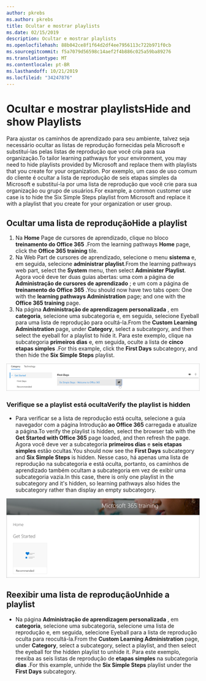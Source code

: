 ```yaml
---
author: pkrebs
ms.author: pkrebs
title: Ocultar e mostrar playlists
ms.date: 02/15/2019
description: Ocultar e mostrar playlists
ms.openlocfilehash: 88b042ce8f1f64d2df4ee7956113c722b971f0cb
ms.sourcegitcommit: f5a7079d56598c14aef2f4b886c025a59ba89276
ms.translationtype: MT
ms.contentlocale: pt-BR
ms.lasthandoff: 10/21/2019
ms.locfileid: "34247876"
---
```

# <a name="hide-and-show-playlists"></a><span data-ttu-id="44809-103">Ocultar e mostrar playlists</span><span class="sxs-lookup"><span data-stu-id="44809-103">Hide and show Playlists</span></span>

<span data-ttu-id="44809-104">Para ajustar os caminhos de aprendizado para seu ambiente, talvez seja necessário ocultar as listas de reprodução fornecidas pela Microsoft e substituí-las pelas listas de reprodução que você cria para sua organização.</span><span class="sxs-lookup"><span data-stu-id="44809-104">To tailor learning pathways for your environment, you may need to hide playlists provided by Microsoft and replace them with playlists that you create for your organization.</span></span> <span data-ttu-id="44809-105">Por exemplo, um caso de uso comum do cliente é ocultar a lista de reprodução de seis etapas simples da Microsoft e substituí-la por uma lista de reprodução que você crie para sua organização ou grupo de usuários.</span><span class="sxs-lookup"><span data-stu-id="44809-105">For example, a common customer use case is to hide the Six Simple Steps playlist from Microsoft and replace it with a playlist that you create for your organization or user group.</span></span> 

## <a name="hide-a-playlist"></a><span data-ttu-id="44809-106">Ocultar uma lista de reprodução</span><span class="sxs-lookup"><span data-stu-id="44809-106">Hide a playlist</span></span>

1. <span data-ttu-id="44809-107">Na **Home** Page de cursores de aprendizado, clique no bloco **treinamento do Office 365** .</span><span class="sxs-lookup"><span data-stu-id="44809-107">From the learning pathways **Home** page, click the **Office 365 training** tile.</span></span>
2. <span data-ttu-id="44809-108">Na Web Part de cursores de aprendizado, selecione o menu **sistema** e, em seguida, selecione **administrar playlist**.</span><span class="sxs-lookup"><span data-stu-id="44809-108">From the learning pathways web part, select the **System** menu, then select **Administer Playlist**.</span></span> <span data-ttu-id="44809-109">Agora você deve ter duas guias abertas: uma com a página de **Administração de cursores de aprendizado** ; e um com a página de **treinamento do Office 365** .</span><span class="sxs-lookup"><span data-stu-id="44809-109">You should now have two tabs open: One with the **learning pathways Administration** page; and one with the **Office 365 training** page.</span></span> 
3. <span data-ttu-id="44809-110">Na página **Administração de aprendizagem personalizada** , em **categoria**, selecione uma subcategoria e, em seguida, selecione Eyeball para uma lista de reprodução para ocultá-la.</span><span class="sxs-lookup"><span data-stu-id="44809-110">From the **Custom Learning Administration** page, under **Category**, select a subcategory, and then select the eyeball for a playlist to hide it.</span></span> <span data-ttu-id="44809-111">Para este exemplo, clique na subcategoria **primeiros dias** e, em seguida, oculte a lista de **cinco etapas simples** .</span><span class="sxs-lookup"><span data-stu-id="44809-111">For this example, click the **First Days** subcategory, and then hide the **Six Simple Steps** playlist.</span></span>  

![CG-hideplaylist. png](media/cg-hideplaylist.png)

### <a name="verify-the-playlist-is-hidden"></a><span data-ttu-id="44809-113">Verifique se a playlist está oculta</span><span class="sxs-lookup"><span data-stu-id="44809-113">Verify the playlist is hidden</span></span>
- <span data-ttu-id="44809-114">Para verificar se a lista de reprodução está oculta, selecione a guia navegador com a página Introdução **ao Office 365** carregada e atualize a página.</span><span class="sxs-lookup"><span data-stu-id="44809-114">To verify the playlist is hidden, select the browser tab with the **Get Started with Office 365** page loaded, and then refresh the page.</span></span> <span data-ttu-id="44809-115">Agora você deve ver a subcategoria **primeiros dias** e **seis etapas simples** estão ocultas.</span><span class="sxs-lookup"><span data-stu-id="44809-115">You should now see the **First Days** subcategory and **Six Simple Steps** is hidden.</span></span> <span data-ttu-id="44809-116">Nesse caso, há apenas uma lista de reprodução na subcategoria e está oculta, portanto, os caminhos de aprendizado também ocultam a subcategoria em vez de exibir uma subcategoria vazia.</span><span class="sxs-lookup"><span data-stu-id="44809-116">In this case, there is only one playlist in the subcategory and it's hidden, so learning pathways also hides the subcategory rather than display an empty subcategory.</span></span> 

![CG-hideplaylistrefresh. png](media/cg-hideplaylistrefresh.png)

## <a name="unhide-a-playlist"></a><span data-ttu-id="44809-118">Reexibir uma lista de reprodução</span><span class="sxs-lookup"><span data-stu-id="44809-118">Unhide a playlist</span></span>

- <span data-ttu-id="44809-119">Na página **Administração de aprendizagem personalizada** , em **categoria**, selecione uma subcategoria, selecione uma lista de reprodução e, em seguida, selecione Eyeball para a lista de reprodução oculta para reocultá-la.</span><span class="sxs-lookup"><span data-stu-id="44809-119">From the **Custom Learning Administration** page, under **Category**, select a subcategory, select a playlist, and then select the eyeball for the hidden playlist to unhide it.</span></span> <span data-ttu-id="44809-120">Para este exemplo, reexiba as seis listas de reprodução de **etapas simples** na subcategoria **dias** .</span><span class="sxs-lookup"><span data-stu-id="44809-120">For this example, unhide the **Six Simple Steps** playlist under the **First Days** subcategory.</span></span>  


